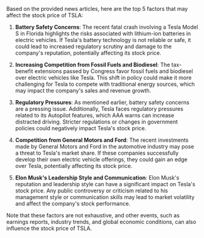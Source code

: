 Based on the provided news articles, here are the top 5 factors that may affect the stock price of TSLA:

1. **Battery Safety Concerns**: The recent fatal crash involving a Tesla Model S in Florida highlights the risks associated with lithium-ion batteries in electric vehicles. If Tesla's battery technology is not reliable or safe, it could lead to increased regulatory scrutiny and damage to the company's reputation, potentially affecting its stock price.

2. **Increasing Competition from Fossil Fuels and Biodiesel**: The tax-benefit extensions passed by Congress favor fossil fuels and biodiesel over electric vehicles like Tesla. This shift in policy could make it more challenging for Tesla to compete with traditional energy sources, which may impact the company's sales and revenue growth.

3. **Regulatory Pressures**: As mentioned earlier, battery safety concerns are a pressing issue. Additionally, Tesla faces regulatory pressures related to its Autopilot features, which AAA warns can increase distracted driving. Stricter regulations or changes in government policies could negatively impact Tesla's stock price.

4. **Competition from General Motors and Ford**: The recent investments made by General Motors and Ford in the automotive industry may pose a threat to Tesla's market share. If these companies successfully develop their own electric vehicle offerings, they could gain an edge over Tesla, potentially affecting its stock price.

5. **Elon Musk's Leadership Style and Communication**: Elon Musk's reputation and leadership style can have a significant impact on Tesla's stock price. Any public controversy or criticism related to his management style or communication skills may lead to market volatility and affect the company's stock performance.

Note that these factors are not exhaustive, and other events, such as earnings reports, industry trends, and global economic conditions, can also influence the stock price of TSLA.